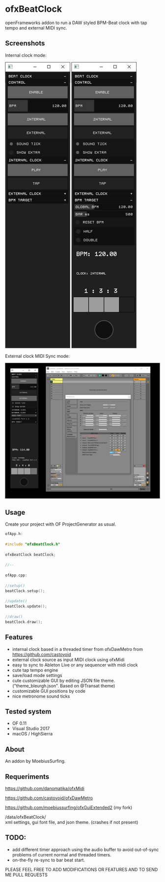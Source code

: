 # ofxBeatClock

openFrameworks addon to run a DAW styled BPM-Beat clock with tap tempo and external MIDI sync.


## Screenshots

Internal clock mode:

![Alt text](/screenshot0.JPG?raw=true "screenshot0")
![Alt text](/screenshot1.JPG?raw=true "screenshot1")

External clock MIDI Sync mode:

![Alt text](/screenshot2.JPG?raw=true "screenshot2")


## Usage

Create your project with OF ProjectGenerator as usual.


```c++
ofApp.h:

#include "ofxBeatClock.h"

ofxBeatClock beatClock;

//--

ofApp.cpp:

//setup()
beatClock.setup();

//update()
beatClock.update();

//draw()
beatClock.draw();
```


## Features

- internal clock based in a threaded timer from ofxDawMetro from https://github.com/castovoid
- external clock source as input MIDI clock using ofxMidi 
- easy to sync to Ableton Live or any sequencer with midi clock 
- cute tap tempo engine
- save/load mode settings
- cute customizable GUI by editing JSON file theme. ("theme_bleurgh.json". Based on @Transat theme)
- customizable GUI positions by code
- nice metronome sound ticks


## Tested system

- OF 0.11
- Visual Studio 2017
- macOS / HighSierra


## About

An addon by MoebiusSurfing.


## Requeriments

https://github.com/danomatika/ofxMidi

https://github.com/castovoid/ofxDawMetro

https://github.com/moebiussurfing/ofxGuiExtended2 (my fork)

/data/ofxBeatClock/  
xml settings, gui font file, and json theme. (crashes if not present)


## TODO:

- add different timer approach using the audio buffer to avoid out-of-sync problems of current normal and threaded timers.
- on-the-fly re-sync to bar beat start.



PLEASE FEEL FREE TO ADD MODIFICATIONS OR FEATURES AND TO SEND ME PULL REQUESTS
